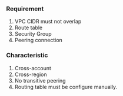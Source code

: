### Requirement
1. VPC CIDR must not overlap
2. Route table
3. Security Group
4. Peering connection

### Characteristic
1. Cross-account
2. Cross-region
3. No transitive peering
4. Routing table must be configure manually.
  
